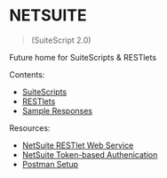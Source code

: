 # NETSUITE
> (SuiteScript 2.0)

Future home for SuiteScripts & RESTlets

Contents:
- [SuiteScripts](/SuiteScripts)
- [RESTlets](/RESTlets)
- [Sample Responses](/SampleResponses)

Resources:
- [NetSuite RESTlet Web Service](https://community.boomi.com/s/article/howtocallanetsuiterestletwebservice)
- [NetSuite Token-based Authenication](https://medium.com/@morrisdev/netsuite-token-based-authentication-tba-342c7df56386)
- [Postman Setup](https://leacc.com.ph/2019/07/02/using-postman-to-test-your-first-netsuite-restlet/)